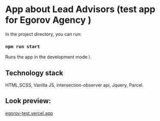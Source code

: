 # App about Lead Advisors  (test app for Egorov Agency )
In the project directory, you can run:

### `npm run start`

Runs the app in the development mode.\

## Technology stack

HTML,SCSS, Vanilla JS, intersection-observer api, Jquery, Parcel.

## Look preview:

[egorov-test.vercel.app](https://egorov-test.vercel.app/)
